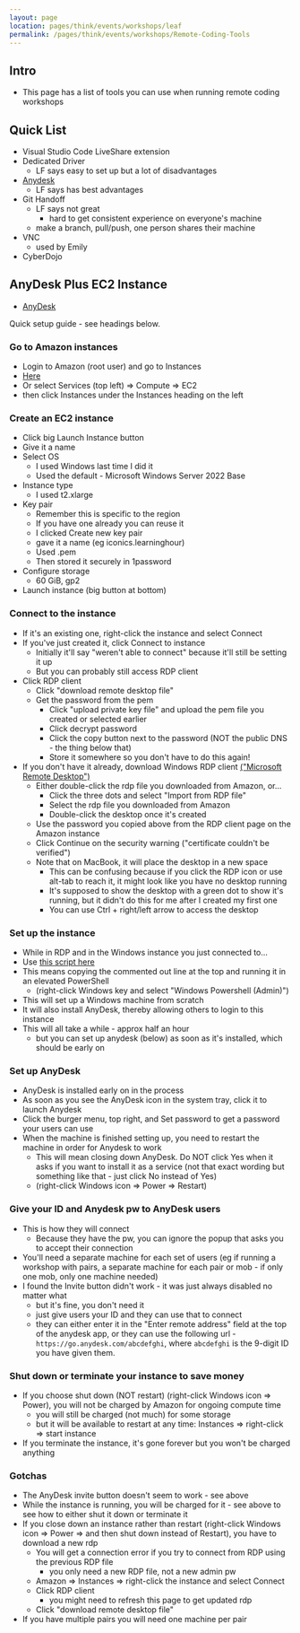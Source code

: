 ```yaml
---
layout: page
location: pages/think/events/workshops/leaf
permalink: /pages/think/events/workshops/Remote-Coding-Tools
---
```


## Intro

- This page has a list of tools you can use when running remote coding workshops

## Quick List

- Visual Studio Code LiveShare extension
- Dedicated Driver 
    - LF says easy to set up but a lot of disadvantages
- [Anydesk](#anydesk)  
    - LF says has best advantages
- Git Handoff  
    - LF says not great
        - hard to get consistent experience on everyone's machine
    - make a branch, pull/push, one person shares their machine
- VNC
    - used by Emily
- CyberDojo 

## AnyDesk Plus EC2 Instance

- [AnyDesk](https://anydesk.com/gb/features/screen-sharing)

Quick setup guide - see headings below.

### Go to Amazon instances

- Login to Amazon (root user) and go to Instances
- [Here](https://eu-west-1.console.aws.amazon.com/ec2/home?region=eu-west-1#Instances:)
- Or select Services (top left) => Compute => EC2
- then click Instances under the Instances heading on the left

### Create an EC2 instance

- Click big Launch Instance button
- Give it a name
- Select OS 
    - I used Windows last time I did it
    - Used the default - Microsoft Windows Server 2022 Base
- Instance type
    - I used t2.xlarge
- Key pair
    - Remember this is specific to the region
    - If you have one already you can reuse it
    - I clicked Create new key pair
    - gave it a name (eg iconics.learninghour)
    - Used .pem
    - Then stored it securely in 1password
- Configure storage
    - 60 GiB, gp2
- Launch instance (big button at bottom)

### Connect to the instance

- If it's an existing one, right-click the instance and select Connect
- If you've just created it, click Connect to instance
    - Initially it'll say "weren't able to connect" because it'll still be setting it up
    - But you can probably still access RDP client
- Click RDP client
    - Click "download remote desktop file"
    - Get the password from the pem
        - Click "upload private key file" and upload the pem file you created or selected earlier
        - Click decrypt password
        - Click the copy button next to the password (NOT the public DNS - the thing below that)
        - Store it somewhere so you don't have to do this again!
- If you don't have it already, download Windows RDP client [("Microsoft Remote Desktop")](https://apps.apple.com/gb/app/microsoft-remote-desktop/id1295203466?mt=12)
    - Either double-click the rdp file you downloaded from Amazon, or...
        - Click the three dots and select "Import from RDP file"
        - Select the rdp file you downloaded from Amazon
        - Double-click the desktop once it's created
    - Use the password you copied above from the RDP client page on the Amazon instance
    - Click Continue on the security warning ("certificate couldn't be verified")
    - Note that on MacBook, it will place the desktop in a new space
        - This can be confusing because if you click the RDP icon or use alt-tab to reach it, it might look like you have no desktop running
        - It's supposed to show the desktop with a green dot to show it's running, but it didn't do this for me after I created my first one
        - You can use Ctrl + right/left arrow to access the desktop

### Set up the instance

- While in RDP and in the Windows instance you just connected to...
- Use [this script here](https://github.com/approvals/ApprovalTests.Net.StarterProject/blob/master/install.windows.ps1)
- This means copying the commented out line at the top and running it in an elevated PowerShell 
    - (right-click Windows key and select "Windows Powershell (Admin)")
- This will set up a Windows machine from scratch
- It will also install AnyDesk, thereby allowing others to login to this instance
- This will all take a while - approx half an hour
    - but you can set up anydesk (below) as soon as it's installed, which should be early on

### Set up AnyDesk

- AnyDesk is installed early on in the process
- As soon as you see the AnyDesk icon in the system tray, click it to launch Anydesk
- Click the burger menu, top right, and Set password to get a password your users can use
- When the machine is finished setting up, you need to restart the machine in order for Anydesk to work 
    - This will mean closing down AnyDesk. Do NOT click Yes when it asks if you want to install it as a service (not that exact wording but something like that - just click No instead of Yes)
    - (right-click Windows icon => Power => Restart)

### Give your ID and Anydesk pw to AnyDesk users

- This is how they will connect
    - Because they have the pw, you can ignore the popup that asks you to accept their connection
- You'll need a separate machine for each set of users (eg if running a workshop with pairs, a separate machine for each pair or mob - if only one mob, only one machine needed)
- I found the Invite button didn't work - it was just always disabled no matter what
    - but it's fine, you don't need it
    - just give users your ID and they can use that to connect
    - they can either enter it in the "Enter remote address" field at the top of the anydesk app, or they can use the following url - `https://go.anydesk.com/abcdefghi`, where `abcdefghi` is the 9-digit ID you have given them.

### Shut down or terminate your instance to save money

- If you choose shut down (NOT restart) (right-click Windows icon => Power), you will not be charged by Amazon for ongoing compute time
    - you will still be charged (not much) for some storage
    - but it will be available to restart at any time: Instances => right-click => start instance
- If you terminate the instance, it's gone forever but you won't be charged anything

### Gotchas

- The AnyDesk invite button doesn't seem to work - see above
- While the instance is running, you will be charged for it - see above to see how to either shut it down or terminate it
- If you close down an instance rather than restart (right-click Windows icon => Power => and then shut down instead of Restart), you have to download a new rdp
    - You will get a connection error if you try to connect from RDP using the previous RDP file
        - you only need a new RDP file, not a new admin pw
    - Amazon => Instances => right-click the instance and select Connect
    - Click RDP client
        - you might need to refresh this page to get updated rdp
    - Click "download remote desktop file"
- If you have multiple pairs you will need one machine per pair